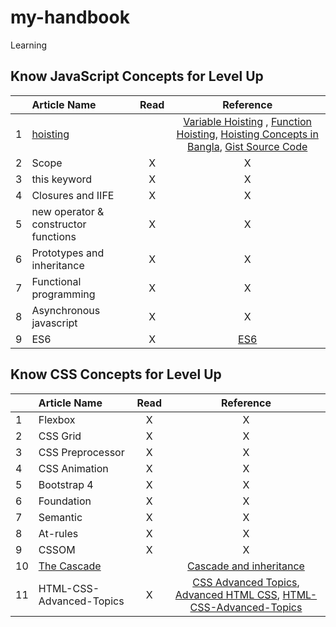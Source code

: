 # my-handbook
Learning
## Know JavaScript Concepts for Level Up

|  | Article Name   |      Read       |  Reference | 
|----------|:-------------|:------:|:------:|
| 1 | [hoisting](https://bipon.me/the-concept-of-hoisting-in-javascript/) |  | [Variable Hoisting](https://codeburst.io/javascript-demystified-variable-hoisting-c3c4d2e8fd40) , [Function Hoisting](https://codeburst.io/javascript-demystified-02-function-hoisting-b83dcaeb265), [Hoisting Concepts in Bangla](https://bit.ly/2uC3eD4), [Gist Source Code](https://gist.github.com/bipon68/d0f014931653b0629a16b143c538d8e4)||
| 2 | Scope | X | X |
| 3 | this keyword | X | X |
| 4 | Closures and IIFE | X | X |
| 5 | new operator & constructor functions | X | X |
| 6 | Prototypes and inheritance | X | X |
| 7 | Functional programming | X | X |
| 8 | Asynchronous javascript | X | X |
| 9 | ES6 | X | [ES6](https://scrimba.com/g/gintrotoes6) |

## Know CSS Concepts for Level Up

|  | Article Name   |      Read       |  Reference | 
|----------|:-------------|:------:|:------:|
| 1 | Flexbox | X | X |
| 2 | CSS Grid | X | X |
| 3 | CSS Preprocessor | X | X |
| 4 | CSS Animation | X | X |
| 5 | Bootstrap 4 | X | X |
| 6 | Foundation | X | X |
| 7 | Semantic | X | X |
| 8 | At-rules | X | X |
| 9 | CSSOM | X | X |
| 10 | [The Cascade](https://developer.mozilla.org/en-US/docs/Learn/CSS/Building_blocks/Cascade_and_inheritance) |  | [Cascade and inheritance](https://developer.mozilla.org/en-US/docs/Learn/CSS/Building_blocks/Cascade_and_inheritance) |
| 11 | HTML-CSS-Advanced-Topics | X | [CSS Advanced Topics](https://www.htmldog.com/guides/css/advanced/), [Advanced HTML CSS](https://learn.shayhowe.com/advanced-html-css/), [HTML-CSS-Advanced-Topics](https://github.com/MartinChavez/HTML-CSS-Advanced-Topics) |
